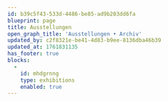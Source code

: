 ```yaml
---
id: b39c5f43-533d-4486-be85-ad9b203dd6fa
blueprint: page
title: Ausstellungen
open_graph_title: 'Ausstellungen • Archiv'
updated_by: c2f8321e-be41-4d83-b9ee-8136dba46b39
updated_at: 1761831135
has_footer: true
blocks:
  -
    id: mhdgrnng
    type: exhibitions
    enabled: true
---
```

